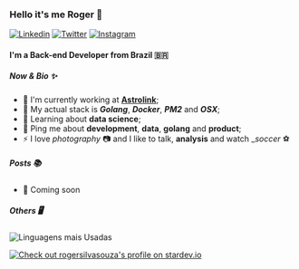 ### Hello it's me Roger 👋

[![Linkedin](https://img.shields.io/badge/Linkedin-rogersilvasouza-0e76a8?style=flat&logo=linkedin)](https://www.linkedin.com/in/rogersilvasouza)
[![Twitter](https://img.shields.io/badge/Twitter-rogersilvasouza-00acee?style=flat&logo=twitter)](https://twitter.com/rogersilvasouza)
[![Instagram](https://img.shields.io/badge/Instagram-rogersilvasouza-E1306C?style=flat&logo=instagram)](https://instagram.com/rogersilvasouza)

#### I'm a Back-end Developer from Brazil 🇧🇷

##### Now & Bio ✨

- 🏢 I'm currently working at **[Astrolink](https://astrolink.com/en)**;
- 👷 My actual stack is **_Golang_**, **_Docker_**, **_PM2_** and **_OSX_**;
- 🌱 Learning about **data science**;
- 💬 Ping me about **development**, **data**, **golang** and **product**;
- ⚡️ I love _photography_ 📷 and I like to talk, **analysis** and watch \__soccer_ ⚽

##### Posts 📚

- 💨 Coming soon

##### Others 🖥️

![Linguagens mais Usadas](https://github-readme-stats.vercel.app/api/top-langs/?username=rogersilvasouza&langs_count=6&layout=compact&custom_title=Most+used+languages+on+Github)

[![Check out rogersilvasouza's profile on stardev.io](https://stardev.io/developers/rogersilvasouza/badge/languages/country.svg)](https://stardev.io/developers/rogersilvasouza)

<!-- Social Canvas Open Graph https://www.canva.com/design/DAFAw0p0w7Y/kKxBCnc_Y3PYjHLhQUGuLg/view?utm_content=DAFAw0p0w7Y&utm_campaign=designshare&utm_medium=link&utm_source=publishsharelink -->
